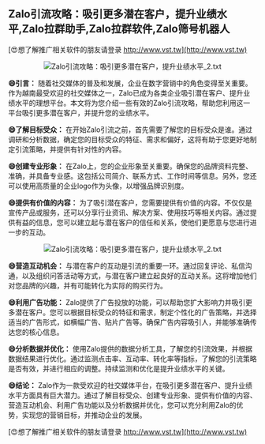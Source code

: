 ## **Zalo引流攻略：吸引更多潜在客户，提升业绩水平,Zalo拉群助手,Zalo拉群软件,Zalo筛号机器人**

[😍想了解推广相关软件的朋友请登录 http://www.vst.tw](http://www.vst.tw)

 <center><img src="https://vst.tw/MP4/tuiguang/png/6.png" alt="Zalo引流攻略：吸引更多潜在客户，提升业绩水平_2.txt"></center>

**😄引言：**
随着社交媒体的普及和发展，企业在数字营销中的角色变得至关重要。作为越南最受欢迎的社交媒体之一，Zalo已成为各类企业吸引潜在客户、提升业绩水平的理想平台。本文将为您介绍一些有效的Zalo引流攻略，帮助您利用这一平台吸引更多潜在客户，并提升您的业绩水平。

**😄了解目标受众：**
在开始Zalo引流之前，首先需要了解您的目标受众是谁。通过调研和分析数据，确定您的目标受众的特征、需求和偏好，这将有助于您更好地制定引流策略，并提供有针对性的内容。

**😄创建专业形象：**
在Zalo上，您的企业形象至关重要。确保您的品牌资料完整、准确，并具备专业感。这包括公司简介、联系方式、工作时间等信息。另外，您还可以使用高质量的企业logo作为头像，以增强品牌识别度。

**😄提供有价值的内容：**
为了吸引潜在客户，您需要提供有价值的内容。不仅仅是宣传产品或服务，还可以分享行业资讯、解决方案、使用技巧等相关内容。通过提供有益的信息，您可以建立起与潜在客户的信任和关系，使他们更愿意与您进行进一步的互动。

 <center><img src="https://vst.tw/MP4/tuiguang/png/3.png" alt="Zalo引流攻略：吸引更多潜在客户，提升业绩水平_2.txt"></center>

**😄营造互动机会：**
与潜在客户的互动是引流的重要一环。通过回复评论、私信沟通，以及组织问答活动等方式，与潜在客户建立起良好的互动关系。这将增加他们对您品牌的兴趣，并有可能转化为实际的购买行为。

**😄利用广告功能：**
Zalo提供了广告投放的功能，可以帮助您扩大影响力并吸引更多潜在客户。您可以根据目标受众的特征和需求，制定个性化的广告策略，并选择适当的广告形式，如横幅广告、贴片广告等。确保广告内容吸引人，并能够准确传达您的核心信息。

**😄分析数据并优化：**
使用Zalo提供的数据分析工具，了解您的引流效果，并根据数据结果进行优化。通过监测点击率、互动率、转化率等指标，了解您的引流策略是否有效，并进行相应的调整。持续监测和优化是提升业绩水平的关键。

**😄结论：**
Zalo作为一款受欢迎的社交媒体平台，在吸引更多潜在客户、提升业绩水平方面具有巨大潜力。通过了解目标受众、创建专业形象、提供有价值的内容、营造互动机会、利用广告功能以及分析数据并优化，您可以充分利用Zalo的优势，实现您的营销目标，并推动企业的发展。

[😍想了解推广相关软件的朋友请登录 http://www.vst.tw](http://www.vst.tw)



